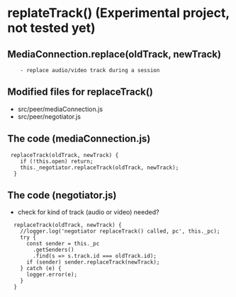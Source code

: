 # replateTrack() (Experimental project, not tested yet)

## MediaConnection.replace(oldTrack, newTrack)
        - replace audio/video track during a session

## Modified files for replaceTrack()
- src/peer/mediaConnection.js
- src/peer/negotiator.js

## The code (mediaConnection.js)
```
 replaceTrack(oldTrack, newTrack) {
    if (!this.open) return;
    this._negotiator.replaceTrack(oldTrack, newTrack);
  }

```
## The code (negotiator.js)
- check for kind of track (audio or video) needed?
```
  replaceTrack(oldTrack, newTrack) {
    //logger.log('negotiator replaceTrack() called, pc', this._pc);
    try {
      const sender = this._pc
        .getSenders()
        .find(s => s.track.id === oldTrack.id);
      if (sender) sender.replaceTrack(newTrack);
    } catch (e) {
      logger.error(e);
    }
  }

```
